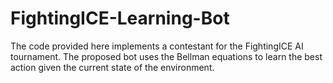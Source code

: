 # FightingICE-Learning-Bot
The code provided here implements a contestant for the FightingICE AI tournament. The proposed bot uses the Bellman equations to learn the best action given the current state of the environment.
